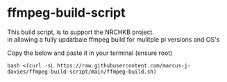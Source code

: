 # ffmpeg-build-script

This build script, is to support the NRCHKB project.  
in allowing a fully updatbale ffmpeg build for mulitple pi versions and OS's

Copy the below and paste it in your terminal (ensure root)
```
bash <(curl -sL https://raw.githubusercontent.com/marcus-j-davies/ffmpeg-build-script/main/ffmpeg-build.sh)
```

